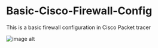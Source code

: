 # Basic-Cisco-Firewall-Config
This is a basic firewall configuration in Cisco Packet tracer

![image alt]([https://github.com/Salayne/Basic-Cisco-Firewall-Config/blob/main/Screenshot%202025-04-01%20224549.png])
